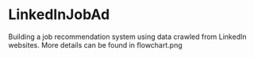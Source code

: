 # LinkedInJobAd
Building a job recommendation system using data crawled from LinkedIn websites. 
More details can be found in flowchart.png
